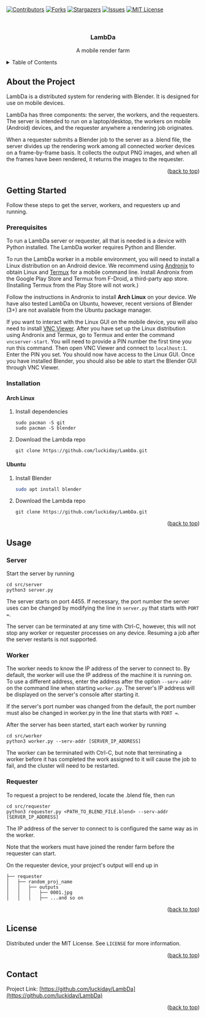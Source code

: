 <div id="top"></div>
<!--
*** Thanks for checking out the Best-README-Template. If you have a suggestion
*** that would make this better, please fork the repo and create a pull request
*** or simply open an issue with the tag "enhancement".
*** Don't forget to give the project a star!
*** Thanks again! Now go create something AMAZING! :D
-->



<!-- PROJECT SHIELDS -->
<!--
*** I'm using markdown "reference style" links for readability.
*** Reference links are enclosed in brackets [ ] instead of parentheses ( ).
*** See the bottom of this document for the declaration of the reference variables
*** for contributors-url, forks-url, etc. This is an optional, concise syntax you may use.
*** https://www.markdownguide.org/basic-syntax/#reference-style-links
-->
[![Contributors][contributors-shield]][contributors-url]
[![Forks][forks-shield]][forks-url]
[![Stargazers][stars-shield]][stars-url]
[![Issues][issues-shield]][issues-url]
[![MIT License][license-shield]][license-url]



<!-- PROJECT LOGO -->
<br />
<div align="center">
  <!-- <a href="https://github.com/luckiday/LambDa">
    <img src="images/logo.png" alt="Logo" width="80" height="80">
  </a> -->

<h3 align="center">LambDa</h3>

  <p align="center">
    A mobile render farm
    <br />
    <!-- <a href="https://github.com/luckiday/LambDa"><strong>Explore the docs »</strong></a>
    <br />
    <br />
    <a href="https://github.com/luckiday/LambDa">View Demo</a>
    ·
    <a href="https://github.com/luckiday/LambDa/issues">Report Bug</a>
    ·
    <a href="https://github.com/luckiday/LambDa/issues">Request Feature</a> -->
  </p>
</div>



<!-- TABLE OF CONTENTS -->
<details>
  <summary>Table of Contents</summary>
  <ol>
    <li>
      <a href="#about-the-project">About the Project</a>
      <!-- <ul>
        <li><a href="#built-with">Built With</a></li>
      </ul> -->
    </li>
    <li>
      <a href="#getting-started">Getting Started</a>
      <ul>
        <li><a href="#prerequisites">Prerequisites</a></li>
        <li><a href="#installation">Installation</a></li>
      </ul>
    </li>
    <li><a href="#usage">Usage</a></li>
    <!-- <li><a href="#roadmap">Roadmap</a></li>
    <li><a href="#contributing">Contributing</a></li> -->
    <li><a href="#license">License</a></li>
    <li><a href="#contact">Contact</a></li>
    <!-- <li><a href="#acknowledgments">Acknowledgments</a></li> -->
  </ol>
</details>



<!-- ABOUT THE PROJECT -->
## About the Project

LambDa is a distributed system for rendering with Blender. It is designed for use on mobile devices.

LambDa has three components: the server, the workers, and the requesters. The server is intended to run on a laptop/desktop, the workers on mobile (Android) devices, and the requester anywhere a rendering job originates.

When a requester submits a Blender job to the server as a .blend file, the server divides up the rendering work among all connected worker devices on a frame-by-frame basis. It collects the output PNG images, and when all the frames have been rendered, it returns the images to the requester.

<!-- [![Product Name Screen Shot][product-screenshot]](https://example.com)

Here's a blank template to get started: To avoid retyping too much info. Do a search and replace with your text editor for the following: `github_username`, `repo_name`, `email_client`, `email`, `project_title`, `project_description` -->

<p align="right">(<a href="#top">back to top</a>)</p>




<!-- GETTING STARTED -->
## Getting Started

Follow these steps to get the server, workers, and requesters up and running.

### Prerequisites

To run a LambDa server or requester, all that is needed is a device with Python installed. The LambDa worker requires Python and Blender.

To run the LambDa worker in a mobile environment, you will need to install a Linux distribution on an Android device. We recommend using [Andronix](https://play.google.com/store/apps/details?id=studio.com.techriz.andronix&hl=en_US&gl=US) to obtain Linux and [Termux](https://f-droid.org/en/packages/com.termux/) for a mobile command line. Install Andronix from the Google Play Store and Termux from F-Droid, a third-party app store. (Installing Termux from the Play Store will not work.)

Follow the instructions in Andronix to install **Arch Linux** on your device. We have also tested LambDa on Ubuntu, however, recent versions of Blender (3+) are not available from the Ubuntu package manager.

If you want to interact with the Linux GUI on the mobile device, you will also need to install [VNC Viewer](https://play.google.com/store/apps/details?id=com.realvnc.viewer.android&hl=en_US&gl=US). After you have set up the Linux distribution using Andronix and Termux, go to Termux and enter the command `vncserver-start`. You will need to provide a PIN number the first time you run this command. Then open VNC Viewer and connect to `localhost:1`. Enter the PIN you set. You should now have access to the Linux GUI. Once you have installed Blender, you should also be able to start the Blender GUI through VNC Viewer.

### Installation

#### Arch Linux
1. Install dependencies
    ```
    sudo pacman -S git
    sudo pacman -S blender
    ```

2. Download the Lambda repo
    ```
    git clone https://github.com/luckiday/LambDa.git
    ```

#### Ubuntu
1. Install Blender
    ```sh
    sudo apt install blender
    ```

2. Download the Lambda repo
    ```
    git clone https://github.com/luckiday/LambDa.git
    ```


<p align="right">(<a href="#top">back to top</a>)</p>



<!-- USAGE EXAMPLES -->
## Usage

<!-- Use this space to show useful examples of how a project can be used. Additional screenshots, code examples and demos work well in this space. You may also link to more resources. -->

### Server

Start the server by running
```
cd src/server
python3 server.py
```

The server starts on port 4455. If necessary, the port number the server uses can be changed by modifying the line in `server.py` that starts with `PORT =`.


The server can be terminated at any time with Ctrl-C, however, this will not stop any worker or requester processes on any device. Resuming a job after the server restarts is not  supported.

### Worker

The worker needs to know the IP address of the server to connect to. By default, the worker will use the IP address of the machine it is running on. To use a different address, enter the address after the option `--serv-addr` on the command line when starting `worker.py`. The server's IP address will be displayed on the server's console after starting it.

If the server's port number was changed from the default, the port number must also be changed in worker.py in the line that starts with `PORT =`.

After the server has been started, start each worker by running
```
cd src/worker
python3 worker.py --serv-addr [SERVER_IP_ADDRESS]
```

The worker can be terminated with Ctrl-C, but note that terminating a worker before it has completed the work assigned to it will cause the job to fail, and the cluster will need to be restarted.

### Requester

To request a project to be rendered, locate the .blend file, then run

```
cd src/requester
python3 requester.py <PATH_TO_BLEND_FILE.blend> --serv-addr [SERVER_IP_ADDRESS]
```
The IP address of the server to connect to is configured the same way as in the worker.

Note that the workers must have joined the render farm before the requester can start.

On the requester device, your project's output will end up in
```
├── requester
│   ├── random_proj_name
│   │   ├── outputs
│   │   │   ├── 0001.jpg
│   │   │   ├── ...and so on
```

<!-- _For more examples, please refer to the [Documentation](https://example.com)_ -->

<p align="right">(<a href="#top">back to top</a>)</p>



<!-- ROADMAP -->
<!-- ## Roadmap

- [ ] Feature 1
- [ ] Feature 2
- [ ] Feature 3
    - [ ] Nested Feature

See the [open issues](https://github.com/luckiday/LambDa/issues) for a full list of proposed features (and known issues).

<p align="right">(<a href="#top">back to top</a>)</p> -->



<!-- CONTRIBUTING -->
<!-- ## Contributing

Contributions are what make the open source community such an amazing place to learn, inspire, and create. Any contributions you make are **greatly appreciated**.

If you have a suggestion that would make this better, please fork the repo and create a pull request. You can also simply open an issue with the tag "enhancement".
Don't forget to give the project a star! Thanks again!

1. Fork the Project
2. Create your Feature Branch (`git checkout -b feature/AmazingFeature`)
3. Commit your Changes (`git commit -m 'Add some AmazingFeature'`)
4. Push to the Branch (`git push origin feature/AmazingFeature`)
5. Open a Pull Request -->

<!-- <p align="right">(<a href="#top">back to top</a>)</p> -->



<!-- LICENSE -->
## License

Distributed under the MIT License. See `LICENSE` for more information.

<p align="right">(<a href="#top">back to top</a>)</p>



<!-- CONTACT -->
## Contact

<!-- Your Name - email@email_client.com -->

Project Link: [https://github.com/luckiday/LambDa](https://github.com/luckiday/LambDa)

<p align="right">(<a href="#top">back to top</a>)</p>



<!-- ACKNOWLEDGMENTS -->
<!-- ## Acknowledgments

* []()
* []()
* []()

<p align="right">(<a href="#top">back to top</a>)</p> -->



<!-- MARKDOWN LINKS & IMAGES -->
<!-- https://www.markdownguide.org/basic-syntax/#reference-style-links -->
[contributors-shield]: https://img.shields.io/github/contributors/luckiday/LambDa.svg?style=for-the-badge
[contributors-url]: https://github.com/luckiday/LambDa/graphs/contributors
[forks-shield]: https://img.shields.io/github/forks/luckiday/LambDa.svg?style=for-the-badge
[forks-url]: https://github.com/luckiday/LambDa/network/members
[stars-shield]: https://img.shields.io/github/stars/luckiday/LambDa.svg?style=for-the-badge
[stars-url]: https://github.com/luckiday/LambDa/stargazers
[issues-shield]: https://img.shields.io/github/issues/luckiday/LambDa.svg?style=for-the-badge
[issues-url]: https://github.com/luckiday/LambDa/issues
[license-shield]: https://img.shields.io/github/license/luckiday/LambDa.svg?style=for-the-badge
[license-url]: https://github.com/luckiday/LambDa/blob/master/LICENSE.txt
[product-screenshot]: images/screenshot.png